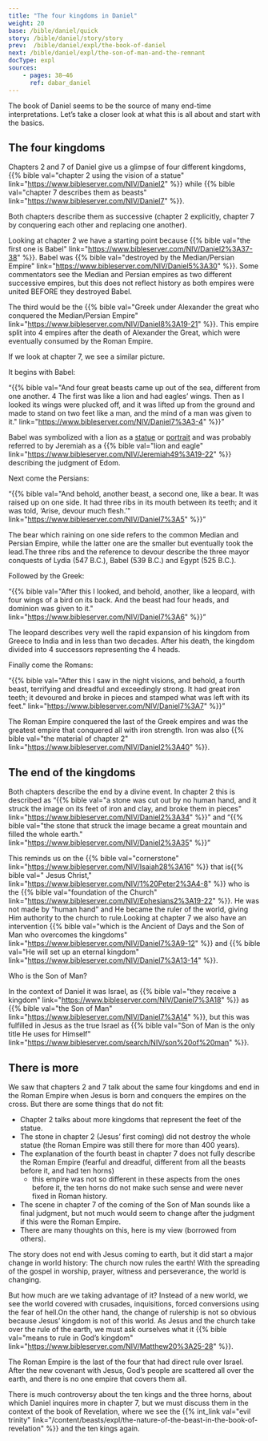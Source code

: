 ```yaml
---
title: "The four kingdoms in Daniel"
weight: 20
base: /bible/daniel/quick
story: /bible/daniel/story/story
prev:  /bible/daniel/expl/the-book-of-daniel
next: /bible/daniel/expl/the-son-of-man-and-the-remnant
docType: expl
sources:
    - pages: 38–46
      ref: dabar_daniel
---
```


The book of Daniel seems to be the source of many end-time interpretations. Let’s take a closer look at what this is all about and start with the basics.

## The four kingdoms

<a name="3dba"></a>
Chapters 2 and 7 of Daniel give us a glimpse of four different kingdoms, {{% bible val="chapter 2 using the vision of a statue" link="https://www.bibleserver.com/NIV/Daniel2" %}} while {{% bible val="chapter 7 describes them as beasts" link="https://www.bibleserver.com/NIV/Daniel7" %}}.

Both chapters describe them as successive (chapter 2 explicitly, chapter 7 by conquering each other and replacing one another).

Looking at chapter 2 we have a starting point because {{% bible val="the first one is Babel" link="https://www.bibleserver.com/NIV/Daniel2%3A37-38" %}}. Babel was {{% bible val="destroyed by the Median/Persian Empire" link="https://www.bibleserver.com/NIV/Daniel5%3A30" %}}. Some commentators see the Median and Persian empires as two different successive empires, but this does not reflect history as both empires were united BEFORE they destroyed Babel.

The third would be the {{% bible val="Greek under Alexander the great who conquered the Median/Persian Empire" link="https://www.bibleserver.com/NIV/Daniel8%3A19-21" %}}. This empire split into 4 empires after the death of Alexander the Great, which were eventually consumed by the Roman Empire.

If we look at chapter 7, we see a similar picture.

It begins with Babel:

“{{% bible val="And four great beasts came up out of the sea, different from one another. 4 The first was like a lion and had eagles’ wings. Then as I looked its wings were plucked off, and it was lifted up from the ground and made to stand on two feet like a man, and the mind of a man was given to it." link="https://www.bibleserver.com/NIV/Daniel7%3A3-4" %}}”

Babel was symbolized with a lion as a [statue](https://en.wikipedia.org/wiki/Lion_of_Babylon) or [portrait](https://en.wikipedia.org/wiki/Lion_of_Babylon) and was probably referred to by Jeremiah as a {{% bible val="lion and eagle" link="https://www.bibleserver.com/NIV/Jeremiah49%3A19-22" %}} describing the judgment of Edom.

Next come the Persians:

“{{% bible val="And behold, another beast, a second one, like a bear. It was raised up on one side. It had three ribs in its mouth between its teeth; and it was told, ‘Arise, devour much flesh.’" link="https://www.bibleserver.com/NIV/Daniel7%3A5" %}}”

The bear which raining on one side refers to the common Median and Persian Empire, while the latter one are the smaller but eventually took the lead.The three ribs and the reference to devour describe the three mayor conquests of Lydia (547 B.C.), Babel (539 B.C.) and Egypt (525 B.C.).

Followed by the Greek:

“{{% bible val="After this I looked, and behold, another, like a leopard, with four wings of a bird on its back. And the beast had four heads, and dominion was given to it." link="https://www.bibleserver.com/NIV/Daniel7%3A6" %}}”

The leopard describes very well the rapid expansion of his kingdom from Greece to India and in less than two decades. After his death, the kingdom divided into 4 successors representing the 4 heads.

Finally come the Romans:

“{{% bible val="After this I saw in the night visions, and behold, a fourth beast, terrifying and dreadful and exceedingly strong. It had great iron teeth; it devoured and broke in pieces and stamped what was left with its feet." link="https://www.bibleserver.com/NIV/Daniel7%3A7" %}}”

The Roman Empire conquered the last of the Greek empires and was the greatest empire that conquered all with iron strength. Iron was also {{% bible val="the material of chapter 2" link="https://www.bibleserver.com/NIV/Daniel2%3A40" %}}.

## The end of the kingdoms

Both chapters describe the end by a divine event. In chapter 2 this is described as “{{% bible val="a stone was cut out by no human hand, and it struck the image on its feet of iron and clay, and broke them in pieces" link="https://www.bibleserver.com/NIV/Daniel2%3A34" %}}" and “{{% bible val="the stone that struck the image became a great mountain and filled the whole earth." link="https://www.bibleserver.com/NIV/Daniel2%3A35" %}}”

This reminds us on the {{% bible val="cornerstone" link="https://www.bibleserver.com/NIV/Isaiah28%3A16" %}} that is{{% bible val=" Jesus Christ," link="https://www.bibleserver.com/NIV/1%20Peter2%3A4-8" %}} who is the {{% bible val="foundation of the Church" link="https://www.bibleserver.com/NIV/Ephesians2%3A19-22" %}}. He was not made by “human hand” and He became the ruler of the world, giving Him authority to the church to rule.Looking at chapter 7 we also have an intervention {{% bible val="which is the Ancient of Days and the Son of Man who overcomes the kingdoms" link="https://www.bibleserver.com/NIV/Daniel7%3A9-12" %}} and {{% bible val="He will set up an eternal kingdom" link="https://www.bibleserver.com/NIV/Daniel7%3A13-14" %}}. 

Who is the Son of Man?

In the context of Daniel it was Israel, as {{% bible val="they receive a kingdom" link="https://www.bibleserver.com/NIV/Daniel7%3A18" %}} as {{% bible val="the Son of Man" link="https://www.bibleserver.com/NIV/Daniel7%3A14" %}}, but this was fulfilled in Jesus as the true Israel as {{% bible val="Son of Man is the only title He uses for Himself" link="https://www.bibleserver.com/search/NIV/son%20of%20man" %}}.

## There is more

We saw that chapters 2 and 7 talk about the same four kingdoms and end in the Roman Empire when Jesus is born and conquers the empires on the cross. But there are some things that do not fit:
- Chapter 2 talks about more kingdoms that represent the feet of the statue.
- The stone in chapter 2 (Jesus’ first coming) did not destroy the whole statue (the Roman Empire was still there for more than 400 years).
- The explanation of the fourth beast in chapter 7 does not fully describe the Roman Empire (fearful and dreadful, different from all the beasts before it, and had ten horns) 
    - this empire was not so different in these aspects from the ones before it, the ten horns do not make such sense and were never fixed in Roman history.
- The scene in chapter 7 of the coming of the Son of Man sounds like a final judgment, but not much would seem to change after the judgment if this were the Roman Empire.
- There are many thoughts on this, here is my view (borrowed from others).

The story does not end with Jesus coming to earth, but it did start a major change in world history: The church now rules the earth! With the spreading of the gospel in worship, prayer, witness and perseverance, the world is changing. 

But how much are we taking advantage of it? Instead of a new world, we see the world covered with crusades, inquisitions, forced conversions using the fear of hell.On the other hand, the change of rulership is not so obvious because Jesus’ kingdom is not of this world. As Jesus and the church take over the rule of the earth, we must ask ourselves what it {{% bible val="means to rule in God’s kingdom" link="https://www.bibleserver.com/NIV/Matthew20%3A25-28" %}}.

The Roman Empire is the last of the four that had direct rule over Israel. After the new covenant with Jesus, God’s people are scattered all over the earth, and there is no one empire that covers them all.

There is much controversy about the ten kings and the three horns, about which Daniel inquires more in chapter 7, but we must discuss them in the context of the book of Revelation, where we see the {{% int_link val="evil trinity" link="/content/beasts/expl/the-nature-of-the-beast-in-the-book-of-revelation" %}} and the ten kings again.

